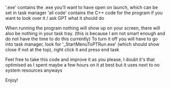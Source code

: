 '.exe' contains the .exe you'll want to have open on launch, which can be set in task manager
'all code' contains the C++ code for the program if you want to look over it / ask GPT what it should do

When running the program nothing will show up on your screen, there will also be nothing in your task tray. (this is because I am not smart enough and do not have the time to do this currently)
To turn it off you will have to go into task manager, look for '_StartMenuToPTRun.exe' (which should show close if not at the top), right click it and press end task

Feel free to take this code and improve it as you please, I doubt it's that optimised as I spent maybe a few hours on it at best but it uses next to no system resources anyways

Enjoy!
